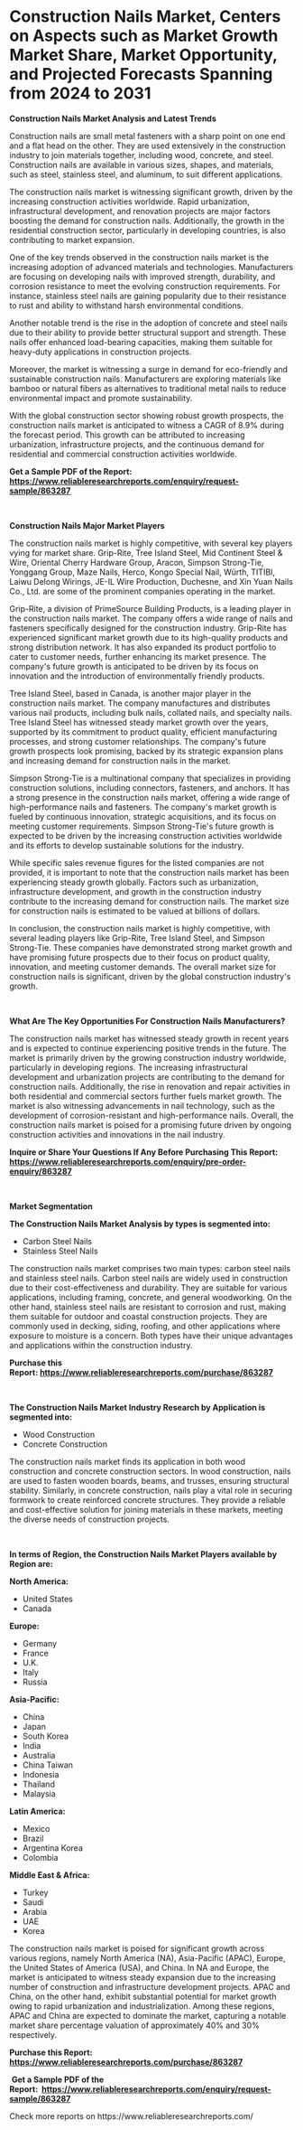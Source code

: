 <p><h1>Construction Nails Market, Centers on Aspects such as Market Growth Market Share, Market Opportunity, and Projected Forecasts Spanning from 2024 to 2031</h1></p><p><strong>Construction Nails Market Analysis and Latest Trends</strong></p>
<p><p>Construction nails are small metal fasteners with a sharp point on one end and a flat head on the other. They are used extensively in the construction industry to join materials together, including wood, concrete, and steel. Construction nails are available in various sizes, shapes, and materials, such as steel, stainless steel, and aluminum, to suit different applications.</p><p>The construction nails market is witnessing significant growth, driven by the increasing construction activities worldwide. Rapid urbanization, infrastructural development, and renovation projects are major factors boosting the demand for construction nails. Additionally, the growth in the residential construction sector, particularly in developing countries, is also contributing to market expansion.</p><p>One of the key trends observed in the construction nails market is the increasing adoption of advanced materials and technologies. Manufacturers are focusing on developing nails with improved strength, durability, and corrosion resistance to meet the evolving construction requirements. For instance, stainless steel nails are gaining popularity due to their resistance to rust and ability to withstand harsh environmental conditions.</p><p>Another notable trend is the rise in the adoption of concrete and steel nails due to their ability to provide better structural support and strength. These nails offer enhanced load-bearing capacities, making them suitable for heavy-duty applications in construction projects.</p><p>Moreover, the market is witnessing a surge in demand for eco-friendly and sustainable construction nails. Manufacturers are exploring materials like bamboo or natural fibers as alternatives to traditional metal nails to reduce environmental impact and promote sustainability.</p><p>With the global construction sector showing robust growth prospects, the construction nails market is anticipated to witness a CAGR of 8.9% during the forecast period. This growth can be attributed to increasing urbanization, infrastructure projects, and the continuous demand for residential and commercial construction activities worldwide.</p></p>
<p><strong>Get a Sample PDF of the Report:&nbsp; <a href="https://www.reliableresearchreports.com/enquiry/request-sample/863287">https://www.reliableresearchreports.com/enquiry/request-sample/863287</a></strong></p>
<p>&nbsp;</p>
<p><strong>Construction Nails Major Market Players</strong></p>
<p><p>The construction nails market is highly competitive, with several key players vying for market share. Grip-Rite, Tree Island Steel, Mid Continent Steel & Wire, Oriental Cherry Hardware Group, Aracon, Simpson Strong-Tie, Yonggang Group, Maze Nails, Herco, Kongo Special Nail, Würth, TITIBI, Laiwu Delong Wirings, JE-IL Wire Production, Duchesne, and Xin Yuan Nails Co., Ltd. are some of the prominent companies operating in the market.</p><p>Grip-Rite, a division of PrimeSource Building Products, is a leading player in the construction nails market. The company offers a wide range of nails and fasteners specifically designed for the construction industry. Grip-Rite has experienced significant market growth due to its high-quality products and strong distribution network. It has also expanded its product portfolio to cater to customer needs, further enhancing its market presence. The company's future growth is anticipated to be driven by its focus on innovation and the introduction of environmentally friendly products.</p><p>Tree Island Steel, based in Canada, is another major player in the construction nails market. The company manufactures and distributes various nail products, including bulk nails, collated nails, and specialty nails. Tree Island Steel has witnessed steady market growth over the years, supported by its commitment to product quality, efficient manufacturing processes, and strong customer relationships. The company's future growth prospects look promising, backed by its strategic expansion plans and increasing demand for construction nails in the market.</p><p>Simpson Strong-Tie is a multinational company that specializes in providing construction solutions, including connectors, fasteners, and anchors. It has a strong presence in the construction nails market, offering a wide range of high-performance nails and fasteners. The company's market growth is fueled by continuous innovation, strategic acquisitions, and its focus on meeting customer requirements. Simpson Strong-Tie's future growth is expected to be driven by the increasing construction activities worldwide and its efforts to develop sustainable solutions for the industry.</p><p>While specific sales revenue figures for the listed companies are not provided, it is important to note that the construction nails market has been experiencing steady growth globally. Factors such as urbanization, infrastructure development, and growth in the construction industry contribute to the increasing demand for construction nails. The market size for construction nails is estimated to be valued at billions of dollars.</p><p>In conclusion, the construction nails market is highly competitive, with several leading players like Grip-Rite, Tree Island Steel, and Simpson Strong-Tie. These companies have demonstrated strong market growth and have promising future prospects due to their focus on product quality, innovation, and meeting customer demands. The overall market size for construction nails is significant, driven by the global construction industry's growth.</p></p>
<p>&nbsp;</p>
<p><strong>What Are The Key Opportunities For Construction Nails Manufacturers?</strong></p>
<p><p>The construction nails market has witnessed steady growth in recent years and is expected to continue experiencing positive trends in the future. The market is primarily driven by the growing construction industry worldwide, particularly in developing regions. The increasing infrastructural development and urbanization projects are contributing to the demand for construction nails. Additionally, the rise in renovation and repair activities in both residential and commercial sectors further fuels market growth. The market is also witnessing advancements in nail technology, such as the development of corrosion-resistant and high-performance nails. Overall, the construction nails market is poised for a promising future driven by ongoing construction activities and innovations in the nail industry.</p></p>
<p><strong>Inquire or Share Your Questions If Any Before Purchasing This Report: <a href="https://www.reliableresearchreports.com/enquiry/pre-order-enquiry/863287">https://www.reliableresearchreports.com/enquiry/pre-order-enquiry/863287</a></strong></p>
<p>&nbsp;</p>
<p><strong>Market Segmentation</strong></p>
<p><strong>The Construction Nails Market Analysis by types is segmented into:</strong></p>
<p><ul><li>Carbon Steel Nails</li><li>Stainless Steel Nails</li></ul></p>
<p><p>The construction nails market comprises two main types: carbon steel nails and stainless steel nails. Carbon steel nails are widely used in construction due to their cost-effectiveness and durability. They are suitable for various applications, including framing, concrete, and general woodworking. On the other hand, stainless steel nails are resistant to corrosion and rust, making them suitable for outdoor and coastal construction projects. They are commonly used in decking, siding, roofing, and other applications where exposure to moisture is a concern. Both types have their unique advantages and applications within the construction industry.</p></p>
<p><strong>Purchase this Report:&nbsp;<a href="https://www.reliableresearchreports.com/purchase/863287">https://www.reliableresearchreports.com/purchase/863287</a></strong></p>
<p>&nbsp;</p>
<p><strong>The Construction Nails Market Industry Research by Application is segmented into:</strong></p>
<p><ul><li>Wood Construction</li><li>Concrete Construction</li></ul></p>
<p><p>The construction nails market finds its application in both wood construction and concrete construction sectors. In wood construction, nails are used to fasten wooden boards, beams, and trusses, ensuring structural stability. Similarly, in concrete construction, nails play a vital role in securing formwork to create reinforced concrete structures. They provide a reliable and cost-effective solution for joining materials in these markets, meeting the diverse needs of construction projects.</p></p>
<p>&nbsp;</p>
<p><strong>In terms of Region, the Construction Nails Market Players available by Region are:</strong></p>
<p>
    <p> <strong> North America: </strong>
        <ul>
            <li>United States</li>
            <li>Canada</li>
        </ul>
        </p> 
    <p> <strong> Europe: </strong>
        <ul>
            <li>Germany</li>
            <li>France</li>
            <li>U.K.</li>
            <li>Italy</li>
            <li>Russia</li>
        </ul>
        </p> 
    <p> <strong> Asia-Pacific: </strong>
        <ul>
            <li>China</li>
            <li>Japan</li>
            <li>South Korea</li>
            <li>India</li>
            <li>Australia</li>
            <li>China Taiwan</li>
            <li>Indonesia</li>
            <li>Thailand</li>
            <li>Malaysia</li>
        </ul>
        </p> 
    <p> <strong> Latin America: </strong>
        <ul>
            <li>Mexico</li>
            <li>Brazil</li>
            <li>Argentina Korea</li>
            <li>Colombia</li>
        </ul>
        </p> 
    <p> <strong> Middle East & Africa: </strong>
        <ul>
            <li>Turkey</li>
            <li>Saudi</li>
            <li>Arabia</li>
            <li>UAE</li>
            <li>Korea</li>
        </ul>
    </p>
    </p>
<p><p>The construction nails market is poised for significant growth across various regions, namely North America (NA), Asia-Pacific (APAC), Europe, the United States of America (USA), and China. In NA and Europe, the market is anticipated to witness steady expansion due to the increasing number of construction and infrastructure development projects. APAC and China, on the other hand, exhibit substantial potential for market growth owing to rapid urbanization and industrialization. Among these regions, APAC and China are expected to dominate the market, capturing a notable market share percentage valuation of approximately 40% and 30% respectively.</p></p>
<p><strong>Purchase this Report: <a href="https://www.reliableresearchreports.com/purchase/863287">https://www.reliableresearchreports.com/purchase/863287</a></strong></p>
<p>&nbsp;<strong>Get a Sample PDF of the Report:&nbsp;&nbsp;<a href="https://www.reliableresearchreports.com/enquiry/request-sample/863287">https://www.reliableresearchreports.com/enquiry/request-sample/863287</a></strong></p>
<p><strong></strong></p>
<p>Check more reports on https://www.reliableresearchreports.com/</p>